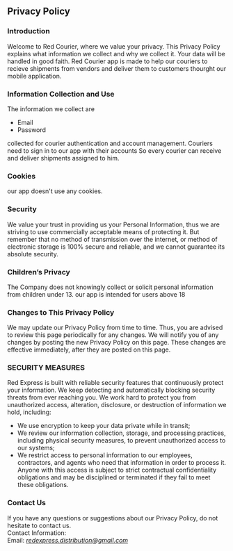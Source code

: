 Privacy Policy  
----------------

### Introduction  
Welcome to Red Courier, where we value your privacy. This Privacy Policy explains what information we collect and why we collect it. Your data will be handled in good faith.
Red Courier app is made to help our couriers to recieve shipments from vendors and deliver them to customers thourght our mobile application.   

### Information Collection and Use  
The information we collect are
* Email
* Password

 collected for courier authentication and account management. Couriers need to sign in to our app with their accounts So every courier can receive and deliver shipments  assigned to him.

### Cookies  
our app doesn't use any cookies.  

### Security  
We value your trust in providing us your Personal Information, thus we are striving to use commercially acceptable means of protecting it. But remember that no method of transmission over  the internet, or method of electronic storage is 100% secure and reliable, and we cannot guarantee its absolute security.  

### Children’s Privacy  
The Company does not knowingly collect or solicit personal information from children  under 13. our app is intended for users above 18

### Changes to This Privacy Policy  
We may update our Privacy Policy from time to time. Thus, you are advised to review this page periodically for any changes. We will notify you of any changes by posting the new Privacy Policy on this page. These changes are effective immediately, after they are posted on this page.  

### SECURITY MEASURES
Red Express is built with reliable security features that continuously protect your information. We keep detecting and automatically blocking security threats from ever reaching you.
We work hard to protect you from unauthorized access, alteration, disclosure, or destruction of information we hold, including:
* We use encryption to keep your data private while in transit;
* We review our information collection, storage, and processing practices, including physical security measures, to prevent unauthorized access to our systems;
* We restrict access to personal information to our employees, contractors, and agents who need that information in order to process it. Anyone with this access is subject to strict contractual confidentiality obligations and may be disciplined or terminated if they fail to meet these obligations.

### Contact Us  
If you have any questions or suggestions about our Privacy Policy, do not hesitate to contact us.  
Contact Information:  
Email: *redexpress.distribution@gmail.com*  
